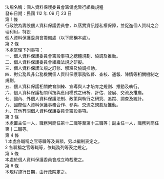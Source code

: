 法規名稱：個人資料保護委員會籌備處暫行組織規程  
發布日期：民國 112 年 09 月 23 日  
第 1 條  
行政院為籌設個人資料保護委員會，以落實資訊隱私權保障，並促進個人資料之合理利用，特設  
個人資料保護委員會籌備處（以下簡稱本處）。  
第 2 條  
本處掌理下列事項：  
一、個人資料保護委員會籌設事項之總體規劃、協調及推動。  
二、個人資料保護委員會組織法規之研擬。  
三、個人資料保護法規之訂修、解釋及協調推動。  
四、對公務與非公務機關個人資料保護事務監督、查核、通報、陳情等相關機制之規劃。  
五、個人資料保護相關教育訓練、宣導與人才培育之規劃、推動及執行。  
六、個人資料保護相關科技與應用模式之研析、評估、發展、交流及推廣。  
七、國內、外個人資料保護法制、政策與執行之研究、追蹤、調查及統計。  
八、國際個人資料保護事務合作、參與、交流之規劃及推動。  
九、其他有關個人資料保護委員會籌設事項。  
第 3 條  
本處置主任一人，職務列簡任第十二職等至第十三職等；副主任一人，職務列簡任第十二職等。  
第 4 條  
1 本處各職稱之官等職等及員額，另以編制表定之。  
2 各職稱之官等職等，依職務列等表之規定。  
第 5 條  
本處於個人資料保護委員會成立時裁撤之。  
第 6 條  
本規程施行日期，由行政院定之。  


